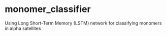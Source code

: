 # monomer_classifier
Using Long Short-Term Memory (LSTM) network for classifying monomers in alpha satellites
